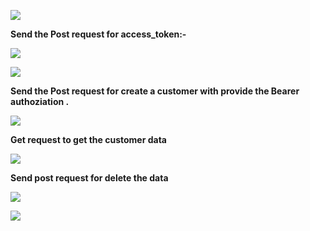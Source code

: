 ﻿![](Aspose.Words.10c850a3-f7de-4d0b-b025-1ddaeba7951a.001.png)





**Send the Post request for access\_token:-**

![](Aspose.Words.10c850a3-f7de-4d0b-b025-1ddaeba7951a.002.png)


![](Aspose.Words.10c850a3-f7de-4d0b-b025-1ddaeba7951a.003.png)


**Send the Post request for create a customer with provide the Bearer authoziation .**

![](Aspose.Words.10c850a3-f7de-4d0b-b025-1ddaeba7951a.004.png)




**Get request to get the customer data**

![](Aspose.Words.10c850a3-f7de-4d0b-b025-1ddaeba7951a.005.png)




**Send post request for delete the data**

![](Aspose.Words.10c850a3-f7de-4d0b-b025-1ddaeba7951a.006.png)

![](Aspose.Words.10c850a3-f7de-4d0b-b025-1ddaeba7951a.007.png)
